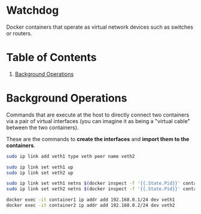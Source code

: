 # Watchdog

Docker containers that operate as virtual network devices such as switches or routers.

# Table of Contents

1. [Background Operations](#background-operations)

# Background Operations

Commands that are execute at the host to directly connect two containers via a pair of virtual interfaces (you can imagine it as being a "virtual cable" between the two containers).

These are the commands to **create the interfaces** and **import them to the containers**.

```bash
sudo ip link add veth1 type veth peer name veth2

sudo ip link set veth1 up
sudo ip link set veth2 up

sudo ip link set veth1 netns $(docker inspect -f '{{.State.Pid}}' container1)
sudo ip link set veth2 netns $(docker inspect -f '{{.State.Pid}}' container2)

docker exec -it container1 ip addr add 192.168.0.1/24 dev veth1
docker exec -it container2 ip addr add 192.168.0.2/24 dev veth2
```
